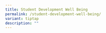 ```yaml
---
title: Student Development Well Being
permalink: /student-development-well-being/
variant: tiptap
description: ""
---
```

<p></p>